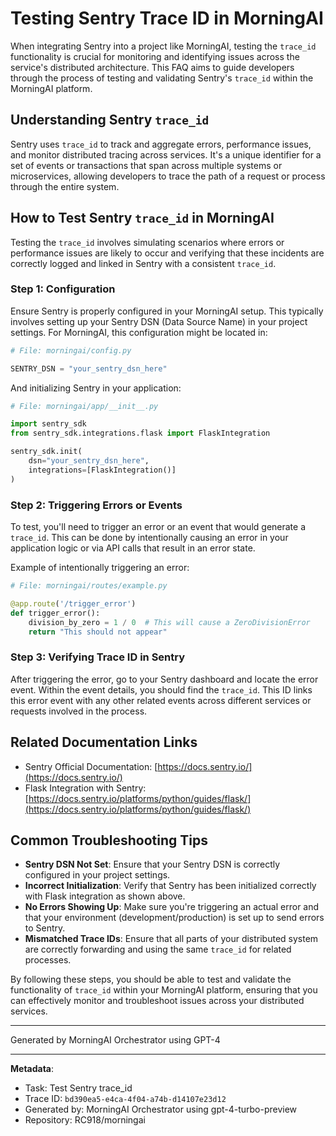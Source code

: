 # Testing Sentry Trace ID in MorningAI

When integrating Sentry into a project like MorningAI, testing the `trace_id` functionality is crucial for monitoring and identifying issues across the service's distributed architecture. This FAQ aims to guide developers through the process of testing and validating Sentry's `trace_id` within the MorningAI platform.

## Understanding Sentry `trace_id`

Sentry uses `trace_id` to track and aggregate errors, performance issues, and monitor distributed tracing across services. It's a unique identifier for a set of events or transactions that span across multiple systems or microservices, allowing developers to trace the path of a request or process through the entire system.

## How to Test Sentry `trace_id` in MorningAI

Testing the `trace_id` involves simulating scenarios where errors or performance issues are likely to occur and verifying that these incidents are correctly logged and linked in Sentry with a consistent `trace_id`.

### Step 1: Configuration

Ensure Sentry is properly configured in your MorningAI setup. This typically involves setting up your Sentry DSN (Data Source Name) in your project settings. For MorningAI, this configuration might be located in:

```python
# File: morningai/config.py

SENTRY_DSN = "your_sentry_dsn_here"
```

And initializing Sentry in your application:

```python
# File: morningai/app/__init__.py

import sentry_sdk
from sentry_sdk.integrations.flask import FlaskIntegration

sentry_sdk.init(
    dsn="your_sentry_dsn_here",
    integrations=[FlaskIntegration()]
)
```

### Step 2: Triggering Errors or Events

To test, you'll need to trigger an error or an event that would generate a `trace_id`. This can be done by intentionally causing an error in your application logic or via API calls that result in an error state.

Example of intentionally triggering an error:

```python
# File: morningai/routes/example.py

@app.route('/trigger_error')
def trigger_error():
    division_by_zero = 1 / 0  # This will cause a ZeroDivisionError
    return "This should not appear"
```

### Step 3: Verifying Trace ID in Sentry

After triggering the error, go to your Sentry dashboard and locate the error event. Within the event details, you should find the `trace_id`. This ID links this error event with any other related events across different services or requests involved in the process.

## Related Documentation Links

- Sentry Official Documentation: [https://docs.sentry.io/](https://docs.sentry.io/)
- Flask Integration with Sentry: [https://docs.sentry.io/platforms/python/guides/flask/](https://docs.sentry.io/platforms/python/guides/flask/)

## Common Troubleshooting Tips

- **Sentry DSN Not Set**: Ensure that your Sentry DSN is correctly configured in your project settings.
- **Incorrect Initialization**: Verify that Sentry has been initialized correctly with Flask integration as shown above.
- **No Errors Showing Up**: Make sure you're triggering an actual error and that your environment (development/production) is set up to send errors to Sentry.
- **Mismatched Trace IDs**: Ensure that all parts of your distributed system are correctly forwarding and using the same `trace_id` for related processes.

By following these steps, you should be able to test and validate the functionality of `trace_id` within your MorningAI platform, ensuring that you can effectively monitor and troubleshoot issues across your distributed services.

---
Generated by MorningAI Orchestrator using GPT-4

---

**Metadata**:
- Task: Test Sentry trace_id
- Trace ID: `bd390ea5-e4ca-4f04-a74b-d14107e23d12`
- Generated by: MorningAI Orchestrator using gpt-4-turbo-preview
- Repository: RC918/morningai
